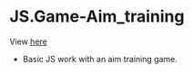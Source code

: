 # JS.Game-Aim_training
View [here](https://margaritadaynitcyna.github.io/game-aim-training-JS/)

- Basic JS work with an aim training game.
